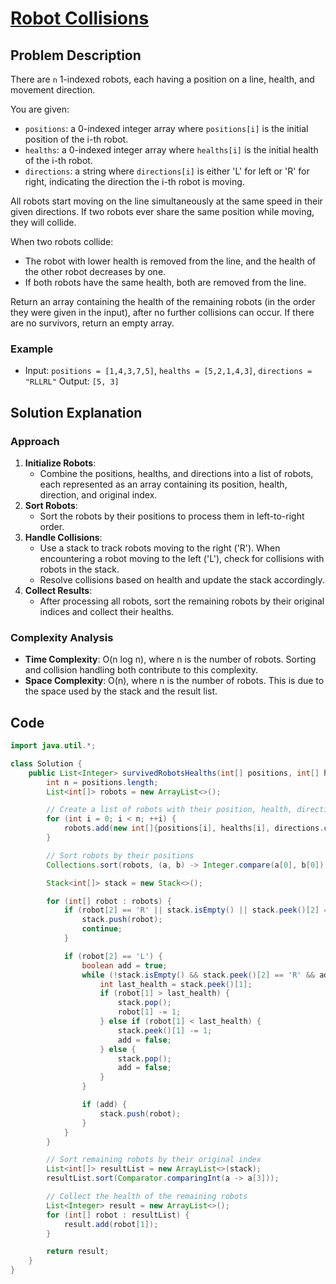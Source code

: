 # [Robot Collisions](https://leetcode.com/problems/robot-collisions/description/?envType=daily-question&envId=2024-07-13)

## Problem Description
There are `n` 1-indexed robots, each having a position on a line, health, and movement direction.

You are given:
- `positions`: a 0-indexed integer array where `positions[i]` is the initial position of the i-th robot.
- `healths`: a 0-indexed integer array where `healths[i]` is the initial health of the i-th robot.
- `directions`: a string where `directions[i]` is either 'L' for left or 'R' for right, indicating the direction the i-th robot is moving.

All robots start moving on the line simultaneously at the same speed in their given directions. If two robots ever share the same position while moving, they will collide.

When two robots collide:
- The robot with lower health is removed from the line, and the health of the other robot decreases by one.
- If both robots have the same health, both are removed from the line.

Return an array containing the health of the remaining robots (in the order they were given in the input), after no further collisions can occur. If there are no survivors, return an empty array.

### Example
- Input: `positions = [1,4,3,7,5]`, `healths = [5,2,1,4,3]`, `directions = "RLLRL"`
  Output: `[5, 3]`

## Solution Explanation

### Approach
1. **Initialize Robots**:
   - Combine the positions, healths, and directions into a list of robots, each represented as an array containing its position, health, direction, and original index.
2. **Sort Robots**:
   - Sort the robots by their positions to process them in left-to-right order.
3. **Handle Collisions**:
   - Use a stack to track robots moving to the right ('R'). When encountering a robot moving to the left ('L'), check for collisions with robots in the stack.
   - Resolve collisions based on health and update the stack accordingly.
4. **Collect Results**:
   - After processing all robots, sort the remaining robots by their original indices and collect their healths.

### Complexity Analysis
- **Time Complexity**: O(n log n), where n is the number of robots. Sorting and collision handling both contribute to this complexity.
- **Space Complexity**: O(n), where n is the number of robots. This is due to the space used by the stack and the result list.

## Code
```java
import java.util.*;

class Solution {
    public List<Integer> survivedRobotsHealths(int[] positions, int[] healths, String directions) {
        int n = positions.length;
        List<int[]> robots = new ArrayList<>();

        // Create a list of robots with their position, health, direction, and original index
        for (int i = 0; i < n; ++i) {
            robots.add(new int[]{positions[i], healths[i], directions.charAt(i), i});
        }

        // Sort robots by their positions
        Collections.sort(robots, (a, b) -> Integer.compare(a[0], b[0]));

        Stack<int[]> stack = new Stack<>();

        for (int[] robot : robots) {
            if (robot[2] == 'R' || stack.isEmpty() || stack.peek()[2] == 'L') {
                stack.push(robot);
                continue;
            }

            if (robot[2] == 'L') {
                boolean add = true;
                while (!stack.isEmpty() && stack.peek()[2] == 'R' && add) {
                    int last_health = stack.peek()[1];
                    if (robot[1] > last_health) {
                        stack.pop();
                        robot[1] -= 1;
                    } else if (robot[1] < last_health) {
                        stack.peek()[1] -= 1;
                        add = false;
                    } else {
                        stack.pop();
                        add = false;
                    }
                }

                if (add) {
                    stack.push(robot);
                }
            }
        }

        // Sort remaining robots by their original index
        List<int[]> resultList = new ArrayList<>(stack);
        resultList.sort(Comparator.comparingInt(a -> a[3]));

        // Collect the health of the remaining robots
        List<Integer> result = new ArrayList<>();
        for (int[] robot : resultList) {
            result.add(robot[1]);
        }

        return result;
    }
}
